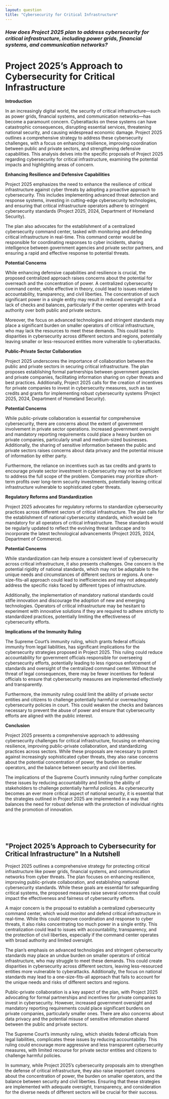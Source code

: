 ```yaml
---
layout: question
title: "Cybersecurity for Critical Infrastructure"
---
```


### *How does Project 2025 plan to address cybersecurity for critical infrastructure, including power grids, financial systems, and communication networks?*


# Project 2025’s Approach to Cybersecurity for Critical Infrastructure

**Introduction**

In an increasingly digital world, the security of critical infrastructure—such as power grids, financial systems, and communication networks—has become a paramount concern. Cyberattacks on these systems can have catastrophic consequences, disrupting essential services, threatening national security, and causing widespread economic damage. Project 2025 outlines a comprehensive strategy to address these cybersecurity challenges, with a focus on enhancing resilience, improving coordination between public and private sectors, and strengthening defensive capabilities. This analysis delves into the specific proposals of Project 2025 regarding cybersecurity for critical infrastructure, examining the potential impacts and highlighting areas of concern.

**Enhancing Resilience and Defensive Capabilities**

Project 2025 emphasizes the need to enhance the resilience of critical infrastructure against cyber threats by adopting a proactive approach to cybersecurity. This includes implementing advanced threat detection and response systems, investing in cutting-edge cybersecurity technologies, and ensuring that critical infrastructure operators adhere to stringent cybersecurity standards (Project 2025, 2024, Department of Homeland Security).

The plan also advocates for the establishment of a centralized cybersecurity command center, tasked with monitoring and defending critical infrastructure in real-time. This command center would be responsible for coordinating responses to cyber incidents, sharing intelligence between government agencies and private sector partners, and ensuring a rapid and effective response to potential threats.

**Potential Concerns**

While enhancing defensive capabilities and resilience is crucial, the proposed centralized approach raises concerns about the potential for overreach and the concentration of power. A centralized cybersecurity command center, while effective in theory, could lead to issues related to accountability, transparency, and civil liberties. The concentration of such significant power in a single entity may result in reduced oversight and a lack of checks and balances, particularly if the center operates with broad authority over both public and private sectors.

Moreover, the focus on advanced technologies and stringent standards may place a significant burden on smaller operators of critical infrastructure, who may lack the resources to meet these demands. This could lead to disparities in cybersecurity across different sectors and regions, potentially leaving smaller or less-resourced entities more vulnerable to cyberattacks.

**Public-Private Sector Collaboration**

Project 2025 underscores the importance of collaboration between the public and private sectors in securing critical infrastructure. The plan proposes establishing formal partnerships between government agencies and private companies, facilitating information sharing on cyber threats and best practices. Additionally, Project 2025 calls for the creation of incentives for private companies to invest in cybersecurity measures, such as tax credits and grants for implementing robust cybersecurity systems (Project 2025, 2024, Department of Homeland Security).

**Potential Concerns**

While public-private collaboration is essential for comprehensive cybersecurity, there are concerns about the extent of government involvement in private sector operations. Increased government oversight and mandatory reporting requirements could place a heavy burden on private companies, particularly small and medium-sized businesses. Additionally, the sharing of sensitive information between the public and private sectors raises concerns about data privacy and the potential misuse of information by either party.

Furthermore, the reliance on incentives such as tax credits and grants to encourage private sector investment in cybersecurity may not be sufficient to address the full scope of the problem. Companies may prioritize short-term profits over long-term security investments, potentially leaving critical infrastructure vulnerable to sophisticated cyber threats.

**Regulatory Reforms and Standardization**

Project 2025 advocates for regulatory reforms to standardize cybersecurity practices across different sectors of critical infrastructure. The plan calls for the establishment of national cybersecurity standards, which would be mandatory for all operators of critical infrastructure. These standards would be regularly updated to reflect the evolving threat landscape and to incorporate the latest technological advancements (Project 2025, 2024, Department of Commerce).

**Potential Concerns**

While standardization can help ensure a consistent level of cybersecurity across critical infrastructure, it also presents challenges. One concern is the potential rigidity of national standards, which may not be adaptable to the unique needs and circumstances of different sectors or regions. A one-size-fits-all approach could lead to inefficiencies and may not adequately address the specific risks faced by different types of infrastructure.

Additionally, the implementation of mandatory national standards could stifle innovation and discourage the adoption of new and emerging technologies. Operators of critical infrastructure may be hesitant to experiment with innovative solutions if they are required to adhere strictly to standardized practices, potentially limiting the effectiveness of cybersecurity efforts.

**Implications of the Immunity Ruling**

The Supreme Court’s immunity ruling, which grants federal officials immunity from legal liabilities, has significant implications for the cybersecurity strategies proposed in Project 2025. This ruling could reduce accountability for government officials responsible for overseeing cybersecurity efforts, potentially leading to less rigorous enforcement of standards and oversight of the centralized command center. Without the threat of legal consequences, there may be fewer incentives for federal officials to ensure that cybersecurity measures are implemented effectively and transparently.

Furthermore, the immunity ruling could limit the ability of private sector entities and citizens to challenge potentially harmful or overreaching cybersecurity policies in court. This could weaken the checks and balances necessary to prevent the abuse of power and ensure that cybersecurity efforts are aligned with the public interest.

**Conclusion**

Project 2025 presents a comprehensive approach to addressing cybersecurity challenges for critical infrastructure, focusing on enhancing resilience, improving public-private collaboration, and standardizing practices across sectors. While these proposals are necessary to protect against increasingly sophisticated cyber threats, they also raise concerns about the potential concentration of power, the burden on smaller operators, and the balance between security and civil liberties.

The implications of the Supreme Court’s immunity ruling further complicate these issues by reducing accountability and limiting the ability of stakeholders to challenge potentially harmful policies. As cybersecurity becomes an ever more critical aspect of national security, it is essential that the strategies outlined in Project 2025 are implemented in a way that balances the need for robust defense with the protection of individual rights and the promotion of innovation.

<br><br><br>

## <span id="nutshell">"Project 2025’s Approach to Cybersecurity for Critical Infrastructure" In a Nutshell</span>

Project 2025 outlines a comprehensive strategy for protecting critical infrastructure like power grids, financial systems, and communication networks from cyber threats. The plan focuses on enhancing resilience, improving public-private collaboration, and establishing national cybersecurity standards. While these goals are essential for safeguarding critical systems, the proposed measures raise several concerns that could impact the effectiveness and fairness of cybersecurity efforts.

A major concern is the proposal to establish a centralized cybersecurity command center, which would monitor and defend critical infrastructure in real-time. While this could improve coordination and response to cyber threats, it also risks concentrating too much power in a single entity. This centralization could lead to issues with accountability, transparency, and the protection of civil liberties, especially if the command center operates with broad authority and limited oversight.

The plan’s emphasis on advanced technologies and stringent cybersecurity standards may place an undue burden on smaller operators of critical infrastructure, who may struggle to meet these demands. This could create disparities in cybersecurity across different sectors, leaving less-resourced entities more vulnerable to cyberattacks. Additionally, the focus on national standards may lead to a one-size-fits-all approach that fails to account for the unique needs and risks of different sectors and regions.

Public-private collaboration is a key aspect of the plan, with Project 2025 advocating for formal partnerships and incentives for private companies to invest in cybersecurity. However, increased government oversight and mandatory reporting requirements could place significant burdens on private companies, particularly smaller ones. There are also concerns about data privacy and the potential misuse of sensitive information shared between the public and private sectors.

The Supreme Court’s immunity ruling, which shields federal officials from legal liabilities, complicates these issues by reducing accountability. This ruling could encourage more aggressive and less transparent cybersecurity measures, with limited recourse for private sector entities and citizens to challenge harmful policies.

In summary, while Project 2025’s cybersecurity proposals aim to strengthen the defense of critical infrastructure, they also raise important concerns about the concentration of power, the burden on smaller operators, and the balance between security and civil liberties. Ensuring that these strategies are implemented with adequate oversight, transparency, and consideration for the diverse needs of different sectors will be crucial for their success.
